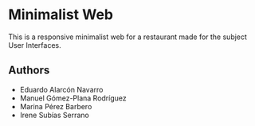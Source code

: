 # Minimalist Web
This is a responsive minimalist web for a restaurant made for the subject User Interfaces. 

## Authors

- Eduardo Alarcón Navarro
- Manuel Gómez-Plana Rodríguez
- Marina Pérez Barbero
- Irene Subías Serrano
